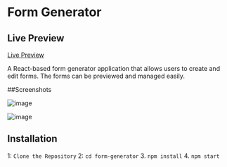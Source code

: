 # Form Generator

## Live Preview

[Live Preview](https://form-generator-seven.vercel.app/)


A React-based form generator application that allows users to create and edit forms. The forms can be previewed and managed easily.



##Screenshots

![image](https://github.com/user-attachments/assets/1470238e-0174-43c8-8530-1182b7eb1ce8)

![image](https://github.com/user-attachments/assets/f9f86c8c-6e8b-4c9f-90e1-b395cab6e8fc)

## Installation

1: `Clone the Repository`
2: `cd form-generator`
 3. `npm install`
 4. `npm start`
